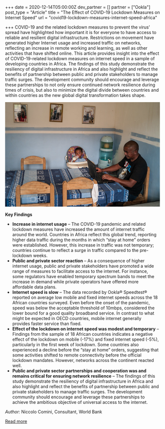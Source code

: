 +++
date = 2020-12-14T05:00:00Z
dev_partner = []
partner = ["Ookla"]
post_type = "Article"
title = "The Effect of COVID-19 Lockdown Measures on Internet Speed"
url = "covid19-lockdown-measures-internet-speed-africa"

+++
COVID-19 and the related lockdown measures to prevent the virus’ spread have highlighted how important it is for everyone to have access to reliable and resilient digital infrastructure. Restrictions on movement have generated higher Internet usage and increased traffic on networks, reflecting an increase in remote working and learning, as well as other activities that have shifted online. This article provides insight into the effect of COVID-19-related lockdown measures on internet speed in a sample of developing countries in Africa. The findings of this study demonstrate the resiliency of digital infrastructure in Africa and also highlight and reflect the benefits of partnership between public and private stakeholders to manage traffic surges. The development community should encourage and leverage these partnerships to not only ensure continued network resilience during times of crisis, but also to minimize the digital divide between countries and within countries as the new global digital transformation takes shape.

![](/madagascar-digital-divide.jpg)

**Key Findings**

* **Increase in internet usage** – The COVID-19 pandemic and related lockdown measures have increased the amount of internet traffic around the world. Countries in Africa reflect this global trend, reporting higher data traffic during the months in which “stay at home” orders were established. However, this increase in traffic was not temporary; countries continue to reflect a surge in traffic compared to the pre-lockdown weeks.
* **Public and private sector reaction** – As a consequence of higher internet usage, public and private stakeholders have promoted a wide range of measures to facilitate access to the internet. For instance, some regulators have enabled temporary spectrum bands to meet the increase in demand while private operators have offered more affordable data plans.
* **Internet speed is slow** – The data recorded by Ookla® Speedtest® reported on average low mobile and fixed internet speeds across the 18 African countries surveyed. Even before the onset of the pandemic, speed was below the acceptable threshold of 10mbps, considered the lower bound for a good quality broadband service. In contrast to what might be expected in OECD countries, mobile internet generally provides faster service than fixed.
* **Effect of the lockdown on internet speed was modest and temporary** – Findings from the sample of 18 African countries indicates a negative effect of the lockdown on mobile (-17%) and fixed internet speed (-5%), particularly in the first week of lockdown. Some countries also experienced a decline before the “stay at home” orders, suggesting that some activities shifted to remote connectivity before the official lockdown mandates. However, networks across the continent reacted well.
* **Public and private sector partnerships and cooperation was and remains critical for ensuring network resilience** – The findings of this study demonstrate the resiliency of digital infrastructure in Africa and also highlight and reflect the benefits of partnership between public and private stakeholders to manage traffic surges. The development community should encourage and leverage these partnerships to achieve the ambitious objective of universal access to the internet.

_Author:_ Niccolo Comini, Consultant, World Bank

[Read more](http://pubdocs.worldbank.org/en/275791607471359158/Analytical-Insights-Series-Dec-2020.pdf "digital-dev-africa")